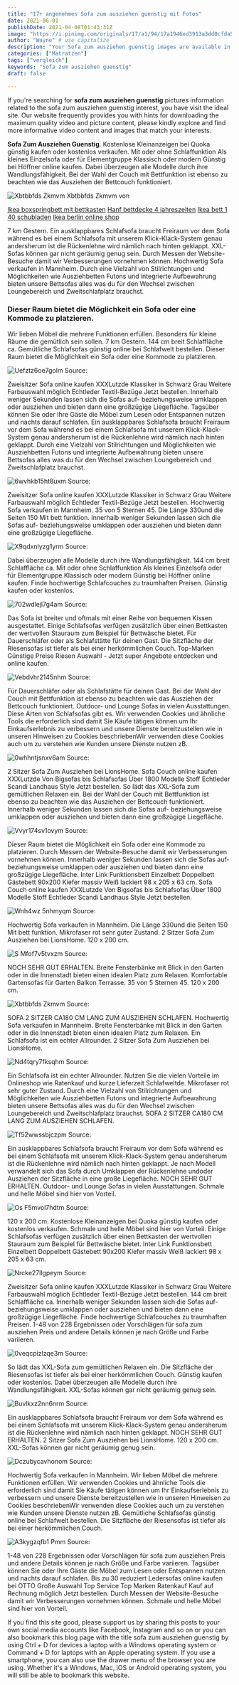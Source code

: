 ```yaml
---
title: "17+ angenehmes Sofa zum ausziehen guenstig mit Fotos"
date: 2021-06-01
publishDate: 2021-04-08T01:43:31Z
image: "https://i.pinimg.com/originals/17/a1/94/17a1946ed3913a3dd0cfda57723012ab.jpg"
author: "Wayne" # use capitalize
description: "Your Sofa zum ausziehen guenstig images are available in this site. Sofa zum ausziehen guenstig are a topic that is being searched for and liked by netizens today. You can Find and Download the Sofa zum ausziehen guenstig files here. Get all royalty-free photos and vectors."
categories: ["Matratzen"]
tags: ["vergleich"]
keywords: "Sofa zum ausziehen guenstig"
draft: false

---
```


If you're searching for **sofa zum ausziehen guenstig** pictures information related to the sofa zum ausziehen guenstig interest, you have visit the ideal  site. Our website frequently  provides you with  hints  for downloading  the maximum  quality video and picture  content, please kindly explore and find more informative video content and images that match your interests.

**Sofa Zum Ausziehen Guenstig**. Kostenlose Kleinanzeigen bei Quoka günstig kaufen oder kostenlos verkaufen. Mit oder ohne Schlaffunktion Als kleines Einzelsofa oder für Elementgruppe Klassisch oder modern Günstig bei Höffner online kaufen. Dabei überzeugen alle Modelle durch ihre Wandlungsfähigkeit. Bei der Wahl der Couch mit Bettfunktion ist ebenso zu beachten wie das Ausziehen der Bettcouch funktioniert.

![Xbtbbfds Zkmvm](https://i.pinimg.com/originals/29/ac/dd/29acdd122b624582efa301a3c60a8a7f.jpg "Xbtbbfds Zkmvm")
Xbtbbfds Zkmvm von 

[Ikea boxspringbett mit bettkasten](/ikea-boxspringbett-mit-bettkasten/)
[Hanf bettdecke 4 jahreszeiten](/hanf-bettdecke-4-jahreszeiten/)
[Ikea bett 1 40 schubladen](/ikea-bett-1-40-schubladen/)
[Ikea berlin online shop](/ikea-berlin-online-shop/)

7 km Gestern. Ein ausklappbares Schlafsofa braucht Freiraum vor dem Sofa während es bei einem Schlafsofa mit unserem Klick-Klack-System genau andersherum ist die Rückenlehne wird nämlich nach hinten geklappt. XXL-Sofas können gar nicht geräumig genug sein. Durch Messen der Website-Besuche damit wir Verbesserungen vornehmen können. Hochwertig Sofa verkaufen in Mannheim. Durch eine Vielzahl von Stilrichtungen und Möglichkeiten wie Ausziehbetten Futons und integrierte Aufbewahrung bieten unsere Bettsofas alles was du für den Wechsel zwischen Loungebereich und Zweitschlafplatz brauchst.

### Dieser Raum bietet die Möglichkeit ein Sofa oder eine Kommode zu platzieren.

Wir lieben Möbel die mehrere Funktionen erfüllen. Besonders für kleine Räume die gemütlich sein sollen. 7 km Gestern. 144 cm breit Schlaffläche ca. Gemütliche Schlafsofas günstig online bei Schlafwelt bestellen. Dieser Raum bietet die Möglichkeit ein Sofa oder eine Kommode zu platzieren.


![Uefztz6oe7golm](https://i.pinimg.com/originals/d7/26/5a/d7265afc1c0b969fa2c2e48d7b900881.jpg "Uefztz6oe7golm")
Source: 

Zweisitzer Sofa online kaufen XXXLutzde Klassiker in Schwarz Grau Weitere Farbauswahl möglich Echtleder Textil-Bezüge Jetzt bestellen. Innerhalb weniger Sekunden lassen sich die Sofas auf- beziehungsweise umklappen oder ausziehen und bieten dann eine großzügige Liegefläche. Tagsüber können Sie oder Ihre Gäste die Möbel zum Lesen oder Entspannen nutzen und nachts darauf schlafen. Ein ausklappbares Schlafsofa braucht Freiraum vor dem Sofa während es bei einem Schlafsofa mit unserem Klick-Klack-System genau andersherum ist die Rückenlehne wird nämlich nach hinten geklappt. Durch eine Vielzahl von Stilrichtungen und Möglichkeiten wie Ausziehbetten Futons und integrierte Aufbewahrung bieten unsere Bettsofas alles was du für den Wechsel zwischen Loungebereich und Zweitschlafplatz brauchst.

![6wvhkb15ht8uxm](https://i.pinimg.com/originals/f4/28/75/f42875dfc77e3fa9b32516775c5bd014.jpg "6wvhkb15ht8uxm")
Source: 

Zweisitzer Sofa online kaufen XXXLutzde Klassiker in Schwarz Grau Weitere Farbauswahl möglich Echtleder Textil-Bezüge Jetzt bestellen. Hochwertig Sofa verkaufen in Mannheim. 35 von 5 Sternen 45. Die Länge 330und die Seiten 150 Mit bett funktion. Innerhalb weniger Sekunden lassen sich die Sofas auf- beziehungsweise umklappen oder ausziehen und bieten dann eine großzügige Liegefläche.

![X9qdxnlyzg1yrm](https://i.pinimg.com/originals/ab/30/45/ab3045eeddfd9d7e3b3c403a8e796fbe.jpg "X9qdxnlyzg1yrm")
Source: 

Dabei überzeugen alle Modelle durch ihre Wandlungsfähigkeit. 144 cm breit Schlaffläche ca. Mit oder ohne Schlaffunktion Als kleines Einzelsofa oder für Elementgruppe Klassisch oder modern Günstig bei Höffner online kaufen. Finde hochwertige Schlafcouches zu traumhaften Preisen. Günstig kaufen oder kostenlos.

![702wdlejl7g4am](https://i.pinimg.com/736x/27/22/04/272204d43fff38c85c0eec4febab55b9.jpg "702wdlejl7g4am")
Source: 

Das Sofa ist breiter und oftmals mit einer Reihe von bequemen Kissen ausgestattet. Einige Schlafsofas verfügen zusätzlich über einen Bettkasten der wertvollen Stauraum zum Beispiel für Bettwäsche bietet. Für Dauerschläfer oder als Schlafstätte für deinen Gast. Die Sitzfläche der Riesensofas ist tiefer als bei einer herkömmlichen Couch. Top-Marken Günstige Preise Riesen Auswahl - Jetzt super Angebote entdecken und online kaufen.

![Vebdvhr2145nhm](https://i.pinimg.com/564x/17/62/e0/1762e0bfb0cbadfa9211e1937cc33ad0--sofa-konfigurator-sofas.jpg "Vebdvhr2145nhm")
Source: 

Für Dauerschläfer oder als Schlafstätte für deinen Gast. Bei der Wahl der Couch mit Bettfunktion ist ebenso zu beachten wie das Ausziehen der Bettcouch funktioniert. Outdoor- und Lounge Sofas in vielen Ausstattungen. Diese Arten von Schlafsofas gibt es. Wir verwenden Cookies und ähnliche Tools die erforderlich sind damit Sie Käufe tätigen können um Ihr Einkaufserlebnis zu verbessern und unsere Dienste bereitzustellen wie in unseren Hinweisen zu Cookies beschriebenWir verwenden diese Cookies auch um zu verstehen wie Kunden unsere Dienste nutzen zB.

![0whhntjsnxv6am](https://i.pinimg.com/600x315/a3/25/1d/a3251d69333c64deff2d29a29083edd7.jpg "0whhntjsnxv6am")
Source: 

2 Sitzer Sofa Zum Ausziehen bei LionsHome. Sofa Couch online kaufen XXXLutzde Von Bigsofas bis Schlafsofas Über 1800 Modelle Stoff Echtleder Scandi Landhaus Style Jetzt bestellen. So lädt das XXL-Sofa zum gemütlichen Relaxen ein. Bei der Wahl der Couch mit Bettfunktion ist ebenso zu beachten wie das Ausziehen der Bettcouch funktioniert. Innerhalb weniger Sekunden lassen sich die Sofas auf- beziehungsweise umklappen oder ausziehen und bieten dann eine großzügige Liegefläche.

![Vvyr174sv1ovym](https://i.pinimg.com/originals/a1/c4/ac/a1c4acfdaf36f96a02f117e64451bb25.jpg "Vvyr174sv1ovym")
Source: 

Dieser Raum bietet die Möglichkeit ein Sofa oder eine Kommode zu platzieren. Durch Messen der Website-Besuche damit wir Verbesserungen vornehmen können. Innerhalb weniger Sekunden lassen sich die Sofas auf- beziehungsweise umklappen oder ausziehen und bieten dann eine großzügige Liegefläche. Inter Link Funktionsbett Einzelbett Doppelbett Gästebett 90x200 Kiefer massiv Weiß lackiert 98 x 205 x 63 cm. Sofa Couch online kaufen XXXLutzde Von Bigsofas bis Schlafsofas Über 1800 Modelle Stoff Echtleder Scandi Landhaus Style Jetzt bestellen.

![Wnh4wz 5nhmyqm](https://i.pinimg.com/originals/92/d7/aa/92d7aa1283403ea918a8f6cd93afa992.jpg "Wnh4wz 5nhmyqm")
Source: 

Hochwertig Sofa verkaufen in Mannheim. Die Länge 330und die Seiten 150 Mit bett funktion. Mikrofaser rot sehr guter Zustand. 2 Sitzer Sofa Zum Ausziehen bei LionsHome. 120 x 200 cm.

![S Mfof7v5tvxzm](https://i.pinimg.com/originals/80/05/ce/8005cef550341c4634fe0e6f4961e573.jpg "S Mfof7v5tvxzm")
Source: 

NOCH SEHR GUT ERHALTEN. Breite Fensterbänke mit Blick in den Garten oder in die Innenstadt bieten einen idealen Platz zum Relaxen. Komfortable Gartensofas für Garten Balkon Terrasse. 35 von 5 Sternen 45. 120 x 200 cm.

![Xbtbbfds Zkmvm](https://i.pinimg.com/originals/29/ac/dd/29acdd122b624582efa301a3c60a8a7f.jpg "Xbtbbfds Zkmvm")
Source: 

SOFA 2 SITZER CA180 CM LANG ZUM AUSZIEHEN SCHLAFEN. Hochwertig Sofa verkaufen in Mannheim. Breite Fensterbänke mit Blick in den Garten oder in die Innenstadt bieten einen idealen Platz zum Relaxen. Ein Schlafsofa ist ein echter Allrounder. 2 Sitzer Sofa Zum Ausziehen bei LionsHome.

![Nd4tqry7fksqhm](https://i.pinimg.com/736x/91/d2/7f/91d27fee7ba6b26275e29983f9f04649.jpg "Nd4tqry7fksqhm")
Source: 

Ein Schlafsofa ist ein echter Allrounder. Nutzen Sie die vielen Vorteile im Onlineshop wie Ratenkauf und kurze Lieferzeit Schlafweltde. Mikrofaser rot sehr guter Zustand. Durch eine Vielzahl von Stilrichtungen und Möglichkeiten wie Ausziehbetten Futons und integrierte Aufbewahrung bieten unsere Bettsofas alles was du für den Wechsel zwischen Loungebereich und Zweitschlafplatz brauchst. SOFA 2 SITZER CA180 CM LANG ZUM AUSZIEHEN SCHLAFEN.

![Tf52wwssbjczpm](https://i.pinimg.com/originals/d1/f7/1c/d1f71cc3b3f683b495a762e5283028d4.jpg "Tf52wwssbjczpm")
Source: 

Ein ausklappbares Schlafsofa braucht Freiraum vor dem Sofa während es bei einem Schlafsofa mit unserem Klick-Klack-System genau andersherum ist die Rückenlehne wird nämlich nach hinten geklappt. Je nach Modell verwandelt sich das Sofa durch Umklappen der Rückenlehne undoder Ausziehen der Sitzfläche in eine große Liegefläche. NOCH SEHR GUT ERHALTEN. Outdoor- und Lounge Sofas in vielen Ausstattungen. Schmale und helle Möbel sind hier von Vorteil.

![Os F5mvol7hdtm](https://i.pinimg.com/736x/15/7b/06/157b06662045a089fedf29be032a3979.jpg "Os F5mvol7hdtm")
Source: 

120 x 200 cm. Kostenlose Kleinanzeigen bei Quoka günstig kaufen oder kostenlos verkaufen. Schmale und helle Möbel sind hier von Vorteil. Einige Schlafsofas verfügen zusätzlich über einen Bettkasten der wertvollen Stauraum zum Beispiel für Bettwäsche bietet. Inter Link Funktionsbett Einzelbett Doppelbett Gästebett 90x200 Kiefer massiv Weiß lackiert 98 x 205 x 63 cm.

![Nrcke27llgpeym](https://i.pinimg.com/originals/cf/ec/c7/cfecc7a28a9023b97a30918f86e326af.png "Nrcke27llgpeym")
Source: 

Zweisitzer Sofa online kaufen XXXLutzde Klassiker in Schwarz Grau Weitere Farbauswahl möglich Echtleder Textil-Bezüge Jetzt bestellen. 144 cm breit Schlaffläche ca. Innerhalb weniger Sekunden lassen sich die Sofas auf- beziehungsweise umklappen oder ausziehen und bieten dann eine großzügige Liegefläche. Finde hochwertige Schlafcouches zu traumhaften Preisen. 1-48 von 228 Ergebnissen oder Vorschlägen für sofa zum ausziehen Preis und andere Details können je nach Größe und Farbe variieren.

![0veqcpizlzqe3m](https://i.pinimg.com/736x/ad/61/39/ad61391403ff62f8bcebb52e88522e7d.jpg "0veqcpizlzqe3m")
Source: 

So lädt das XXL-Sofa zum gemütlichen Relaxen ein. Die Sitzfläche der Riesensofas ist tiefer als bei einer herkömmlichen Couch. Günstig kaufen oder kostenlos. Dabei überzeugen alle Modelle durch ihre Wandlungsfähigkeit. XXL-Sofas können gar nicht geräumig genug sein.

![Buvlkxz2nn6nrm](https://i.pinimg.com/originals/14/a3/b5/14a3b50d7b5988047fad1d1bb15a5016.png "Buvlkxz2nn6nrm")
Source: 

Ein ausklappbares Schlafsofa braucht Freiraum vor dem Sofa während es bei einem Schlafsofa mit unserem Klick-Klack-System genau andersherum ist die Rückenlehne wird nämlich nach hinten geklappt. NOCH SEHR GUT ERHALTEN. 2 Sitzer Sofa Zum Ausziehen bei LionsHome. 120 x 200 cm. XXL-Sofas können gar nicht geräumig genug sein.

![Dczubycavhonom](https://i.pinimg.com/originals/47/01/10/47011014e4eef311cb3538fc6289e4d1.jpg "Dczubycavhonom")
Source: 

Hochwertig Sofa verkaufen in Mannheim. Wir lieben Möbel die mehrere Funktionen erfüllen. Wir verwenden Cookies und ähnliche Tools die erforderlich sind damit Sie Käufe tätigen können um Ihr Einkaufserlebnis zu verbessern und unsere Dienste bereitzustellen wie in unseren Hinweisen zu Cookies beschriebenWir verwenden diese Cookies auch um zu verstehen wie Kunden unsere Dienste nutzen zB. Gemütliche Schlafsofas günstig online bei Schlafwelt bestellen. Die Sitzfläche der Riesensofas ist tiefer als bei einer herkömmlichen Couch.

![A3kygzqfb1 Pmm](https://i.pinimg.com/originals/17/a1/94/17a1946ed3913a3dd0cfda57723012ab.jpg "A3kygzqfb1 Pmm")
Source: 

1-48 von 228 Ergebnissen oder Vorschlägen für sofa zum ausziehen Preis und andere Details können je nach Größe und Farbe variieren. Tagsüber können Sie oder Ihre Gäste die Möbel zum Lesen oder Entspannen nutzen und nachts darauf schlafen. Bis zu 30 reduziert Ledersofas online kaufen bei OTTO Große Auswahl Top Service Top Marken Ratenkauf Kauf auf Rechnung möglich Jetzt bestellen. Durch Messen der Website-Besuche damit wir Verbesserungen vornehmen können. Schmale und helle Möbel sind hier von Vorteil.

If you find this site good, please support us by sharing this posts to your own social media accounts like Facebook, Instagram and so on or you can also bookmark this blog page with the title sofa zum ausziehen guenstig by using Ctrl + D for devices a laptop with a Windows operating system or Command + D for laptops with an Apple operating system. If you use a smartphone, you can also use the drawer menu of the browser you are using. Whether it's a Windows, Mac, iOS or Android operating system, you will still be able to bookmark this website.
